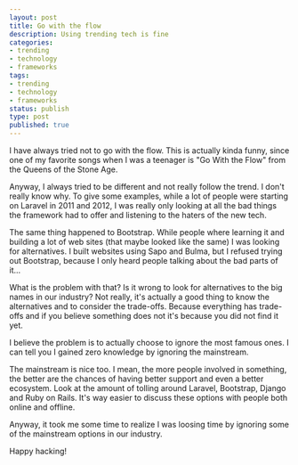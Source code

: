 ```yaml
---
layout: post
title: Go with the flow
description: Using trending tech is fine
categories:
- trending
- technology
- frameworks
tags:
- trending
- technology
- frameworks
status: publish
type: post
published: true
---
```


I have always tried not to go with the flow. This is actually kinda funny, since
one of my favorite songs when I was a teenager is "Go With the Flow" from the
Queens of the Stone Age.

Anyway, I always tried to be different and not really follow the trend. I don't
really know why. To give some examples, while a lot of people were starting on
Laravel in 2011 and 2012, I was really only looking at all the bad things the
framework had to offer and listening to the haters of the new tech.

The same thing happened to Bootstrap. While people where learning it and
building a lot of web sites (that maybe looked like the same) I was looking for
alternatives. I built websites using Sapo and Bulma, but I refused trying out
Bootstrap, because I only heard people talking about the bad parts of it...

What is the problem with that? Is it wrong to look for alternatives to the big
names in our industry? Not really, it's actually a good thing to know the
alternatives and to consider the trade-offs. Because everything has trade-offs
and if you believe something does not it's because you did not find it yet.

I believe the problem is to actually choose to ignore the most famous ones. I
can tell you I gained zero knowledge by ignoring the mainstream.

The mainstream is nice too. I mean, the more people involved in something, the
better are the chances of having better support and even a better ecosystem.
Look at the amount of tolling around Laravel, Bootstrap, Django and Ruby on Rails.
It's way easier to discuss these options with people both online and offline.

Anyway, it took me some time to realize I was loosing time by ignoring some of
the mainstream options in our industry.

Happy hacking!
